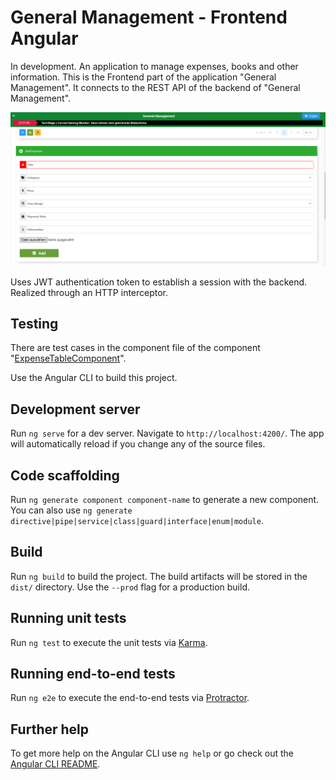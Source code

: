 # General Management - Frontend Angular

In development. 
An application to manage expenses, books and other information.
This is the Frontend part of the application "General Management". It connects to the REST API of the backend of "General Management".

![Screenshot of Web App General Management](https://raw.githubusercontent.com/a-dridi/GeneralManagement-Frontend/main/screenshot.PNG)

Uses JWT authentication token to establish a session with the backend. Realized through an HTTP interceptor.

## Testing 
There are test cases in the component file of the component "[ExpenseTableComponent](https://github.com/a-dridi/GeneralManagement-Frontend/blob/main/src/app/expense/expense-table/expense-table.component.spec.ts)".



Use the Angular CLI to build this project. 

## Development server

Run `ng serve` for a dev server. Navigate to `http://localhost:4200/`. The app will automatically reload if you change any of the source files.

## Code scaffolding

Run `ng generate component component-name` to generate a new component. You can also use `ng generate directive|pipe|service|class|guard|interface|enum|module`.

## Build

Run `ng build` to build the project. The build artifacts will be stored in the `dist/` directory. Use the `--prod` flag for a production build.

## Running unit tests

Run `ng test` to execute the unit tests via [Karma](https://karma-runner.github.io).

## Running end-to-end tests

Run `ng e2e` to execute the end-to-end tests via [Protractor](http://www.protractortest.org/).

## Further help

To get more help on the Angular CLI use `ng help` or go check out the [Angular CLI README](https://github.com/angular/angular-cli/blob/master/README.md).
